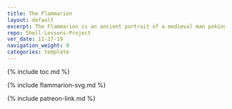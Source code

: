 ```yaml
---
title: The Flammarion
layout: default
excerpt: The Flammarion is an ancient portrait of a medieval man poking his head into the ether ...
repo: Shell-Lessons-Project
ver_date: 11-17-19
navigation_weight: 9
categories: template
---
```


{% include toc.md %}

{% include flammarion-svg.md %}

{% include patreon-link.md %}
